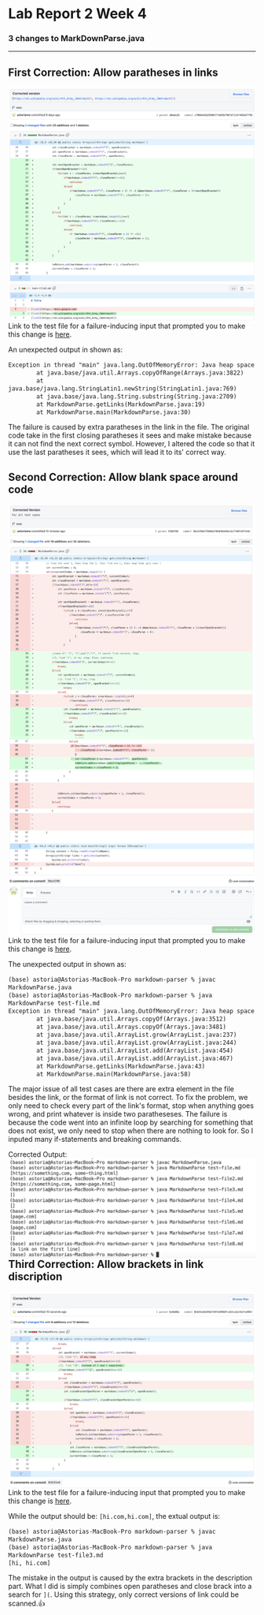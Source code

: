 # Lab Report 2 Week 4
### 3 changes to MarkDownParse.java
---
## First Correction: Allow paratheses in links
<img src="CorrectionLink1.png"
     alt="CorrectionLink2"
     style="float: left; margin-right: 10px;" /> 

Link to the test file for a failure-inducing input that prompted you to make this change is [here](https://github.com/astoriama/markdown-parser/commit/d0a6a357b7a569e9424167a06e03bda0c65eb455).

An unexpected output in shown as:
```
Exception in thread "main" java.lang.OutOfMemoryError: Java heap space
        at java.base/java.util.Arrays.copyOfRange(Arrays.java:3822)
        at java.base/java.lang.StringLatin1.newString(StringLatin1.java:769)
        at java.base/java.lang.String.substring(String.java:2709)
        at MarkdownParse.getLinks(MarkdownParse.java:19)
        at MarkdownParse.main(MarkdownParse.java:30)
```

The failure is caused by extra paratheses in the link in the file. The original code take in the first closing paratheses it sees and make mistake because it can not find the next correct symbol. However, I altered the code so that it use the last paratheses it sees, which will lead it to its' correct way.


## Second Correction: Allow blank space around code
<img src="CorrectionLink2.1.png"
     alt="CorrectionLink2.1"
     style="float: left; margin-right: 10px;" /> 
<img src="CorrectionLink2.2.png"
     alt="CorrectionLink2.2"
     style="float: left; margin-right: 10px;" /> 

Link to the test file for a failure-inducing input that prompted you to make this change is [here](https://github.com/astoriama/markdown-parser/commit/faa8431f04f6e5f6b86c51881fa1e35b2cb7ac09).

The unexpected output in shown as:
```
(base) astoria@Astorias-MacBook-Pro markdown-parser % javac MarkdownParse.java
(base) astoria@Astorias-MacBook-Pro markdown-parser % java MarkdownParse test-file.md
Exception in thread "main" java.lang.OutOfMemoryError: Java heap space
        at java.base/java.util.Arrays.copyOf(Arrays.java:3512)
        at java.base/java.util.Arrays.copyOf(Arrays.java:3481)
        at java.base/java.util.ArrayList.grow(ArrayList.java:237)
        at java.base/java.util.ArrayList.grow(ArrayList.java:244)
        at java.base/java.util.ArrayList.add(ArrayList.java:454)
        at java.base/java.util.ArrayList.add(ArrayList.java:467)
        at MarkdownParse.getLinks(MarkdownParse.java:43)
        at MarkdownParse.main(MarkdownParse.java:58)
```
The major issue of all test cases are there are extra element in the file besides the link, or the format of link is not correct. To fix the problem, we only need to check every part of the link's format, stop when anything goes wrong, and print whatever is inside two paratheseses. The failure is because the code went into an infinite loop by searching for something that does not exist, we only need to stop when there are nothing to look for. So I inputed many if-statements and breaking commands.

Corrected Output:
<img src="AllTestsPassed.png"
     alt="AllTestsPassed"
     style="float: left; margin-right: 10px;" /> 

## Third Correction: Allow brackets in link discription
<img src="CorrectionLink3.png"
     alt="CorrectionLink3"
     style="float: left; margin-right: 10px;" /> 

Link to the test file for a failure-inducing input that prompted you to make this change is [here](https://github.com/astoriama/markdown-parser/commit/6e9b08eba085109f2ffdbadc5075d8ded5b3a2c5).

While the output should be: `[hi.com,hi.com]`, the extual output is:
```
(base) astoria@Astorias-MacBook-Pro markdown-parser % javac MarkdownParse.java
(base) astoria@Astorias-MacBook-Pro markdown-parser % java MarkdownParse test-file3.md
[hi, hi.com]
```
The mistake in the output is caused by the extra brackets in the description part. What I did is simply combines open paratheses and close brack into a search for `](`. Using this strategy, only correct versions of link could be scanned.👍


